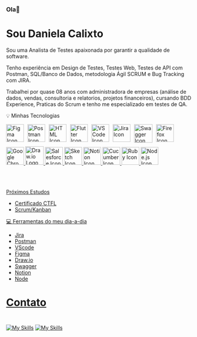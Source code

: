 ### Ola👋  

# Sou Daniela Calixto

Sou uma Analista de Testes apaixonada por garantir a qualidade de software. 

Tenho experiência em Design de Testes, Testes Web, Testes de API com Postman, SQL/Banco de Dados, metodologia Ágil SCRUM e Bug Tracking com JIRA. 

Trabalhei por quase 08 anos com administradora de empresas (análise de dados, vendas, consultoria e relatorios, projetos financeiros), cursando BDD Experience, Praticas do Scrum e tenho me especializado em testes de QA.

💡 Minhas Tecnologias  

<div style="display: flex; flex-wrap: wrap; gap: 10px;">
  <a href="https://figma.com/" target="_blank">
    <img src="https://skillicons.dev/icons?i=figma" alt="Figma Icon" width="48" height="48">
  </a>
  <a href="https://www.postman.com/" target="_blank">
    <img src="https://skillicons.dev/icons?i=postman" alt="Postman Icon" width="48" height="48">
  </a>
  <a href="https://www.postman.com/" target="_blank">
    <img src="https://skillicons.dev/icons?i=html" alt="HTML Icon" width="48" height="48">
  </a>
  <a href="https://www.flutter.com/" target="_blank">
    <img src="https://skillicons.dev/icons?i=flutter" alt="Flutter Icon" width="48" height="48">
  </a>
  <a href="https://code.visualstudio.com/download" target="_blank">
    <img src="https://skillicons.dev/icons?i=vscode" alt="VS Code Icon" width="48" height="48">
  </a>
  <a href="https://www.atlassian.com/software/jira" target="_blank">
    <img src="https://cdn.jsdelivr.net/gh/devicons/devicon@latest/icons/jira/jira-original.svg" alt="Jira Icon" width="48" height="48" title="Visit Jira website">
  </a>
  <img src="https://cdn.jsdelivr.net/gh/devicons/devicon@latest/icons/swagger/swagger-original.svg" height="50" width="50" alt="Swagger Icon">
  <a href="https://www.mozilla.org/firefox/new/" target="_blank">
    <img src="https://cdn.jsdelivr.net/gh/devicons/devicon@latest/icons/firefox/firefox-original.svg" alt="Firefox Icon" width="48" height="48" title="Visit Firefox website">
  </a>
  <a href="https://www.google.com/chrome/" target="_blank">
  <img src="https://cdn.jsdelivr.net/gh/devicons/devicon/icons/google/google-original.svg" width="48" height="48" alt="Google Chrome Icon" title="Visit Google Chrome website">
  <img src="https://static-00.iconduck.com/assets.00/file-type-drawio-icon-2048x2048-dxjfklgq.png" alt="Draw.io Logo" height="50" width="50">
  <img src="https://cdn.jsdelivr.net/gh/devicons/devicon@latest/icons/salesforce/salesforce-original.svg" width="48" height="48" alt="Salesforce Icon">
  <img src="https://cdn.jsdelivr.net/gh/devicons/devicon@latest/icons/sketch/sketch-original.svg" width="48" height="48" alt="Sketch Icon">
  <img src="https://cdn.jsdelivr.net/gh/devicons/devicon/icons/notion/notion-original.svg" width="48" height="48" alt="Notion Icon">
  <img src="https://cdn.jsdelivr.net/gh/devicons/devicon/icons/cucumber/cucumber-plain.svg" width="48" height="48" alt="Cucumber Icon">
  <img src="https://cdn.jsdelivr.net/gh/devicons/devicon/icons/ruby/ruby-original.svg" width="48" height="48" alt="Ruby Icon">
  <img src="https://cdn.jsdelivr.net/gh/devicons/devicon/icons/nodejs/nodejs-original.svg" width="48" height="48" alt="Node.js Icon">







  <br><br>

  Próximos Estudos
- Certificado CTFL
- Scrum/Kanban
  
💻  Ferramentas do meu dia-a-dia
- Jira
- Postman
- VScode
- Figma
- Draw.io
- Swagger
- Notion
- Node

# Contato
[![My Skills](https://img.shields.io/badge/Gmail-D14836?style=for-the-badge&logo=gmail&logoColor=white)](mailto:daniela.calixto23@gmail.com)
[![My Skills](https://img.shields.io/badge/LinkedIn-0077B5?style=for-the-badge&logo=linkedin&logoColor=white)](https://www.linkedin.com/in/daniela-calixto/)

